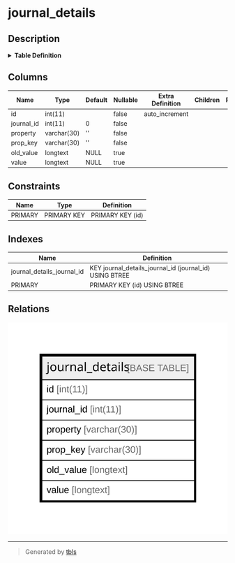 # journal_details

## Description

<details>
<summary><strong>Table Definition</strong></summary>

```sql
CREATE TABLE `journal_details` (
  `id` int(11) NOT NULL AUTO_INCREMENT,
  `journal_id` int(11) NOT NULL DEFAULT 0,
  `property` varchar(30) NOT NULL DEFAULT '',
  `prop_key` varchar(30) NOT NULL DEFAULT '',
  `old_value` longtext DEFAULT NULL,
  `value` longtext DEFAULT NULL,
  PRIMARY KEY (`id`),
  KEY `journal_details_journal_id` (`journal_id`)
) ENGINE=InnoDB DEFAULT CHARSET=utf8mb4 COLLATE=utf8mb4_general_ci
```

</details>

## Columns

| Name | Type | Default | Nullable | Extra Definition | Children | Parents | Comment |
| ---- | ---- | ------- | -------- | ---------------- | -------- | ------- | ------- |
| id | int(11) |  | false | auto_increment |  |  |  |
| journal_id | int(11) | 0 | false |  |  |  |  |
| property | varchar(30) | '' | false |  |  |  |  |
| prop_key | varchar(30) | '' | false |  |  |  |  |
| old_value | longtext | NULL | true |  |  |  |  |
| value | longtext | NULL | true |  |  |  |  |

## Constraints

| Name | Type | Definition |
| ---- | ---- | ---------- |
| PRIMARY | PRIMARY KEY | PRIMARY KEY (id) |

## Indexes

| Name | Definition |
| ---- | ---------- |
| journal_details_journal_id | KEY journal_details_journal_id (journal_id) USING BTREE |
| PRIMARY | PRIMARY KEY (id) USING BTREE |

## Relations

![er](journal_details.svg)

---

> Generated by [tbls](https://github.com/k1LoW/tbls)
